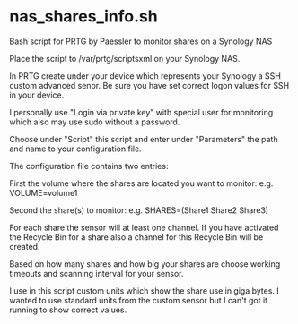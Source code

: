 # nas_shares_info.sh
Bash script for PRTG by Paessler to monitor shares on a Synology NAS

Place the script to /var/prtg/scriptsxml on your Synology NAS.

In PRTG create under your device which represents your Synology a SSH custom advanced senor. Be sure you have set correct logon values for SSH in your device.

I personally use "Login via private key" with special user for monitoring which also may use sudo without a password.

Choose under "Script" this script and enter under "Parameters" the path and name to your configuration file.

The configuration file contains two entries:

First the volume where the shares are located you want to monitor: e.g. VOLUME=volume1

Second the share(s) to monitor: e.g. SHARES=(Share1 Share2 Share3)

For each share the sensor will at least one channel. If you have activated the Recycle Bin for a share also a channel for this Recycle Bin will be created.

Based on how many shares and how big your shares are choose working timeouts and scanning interval for your sensor.

I use in this script custom units which show the share use in giga bytes. I wanted to use standard units from the custom sensor but I can't got it running to show correct values.
